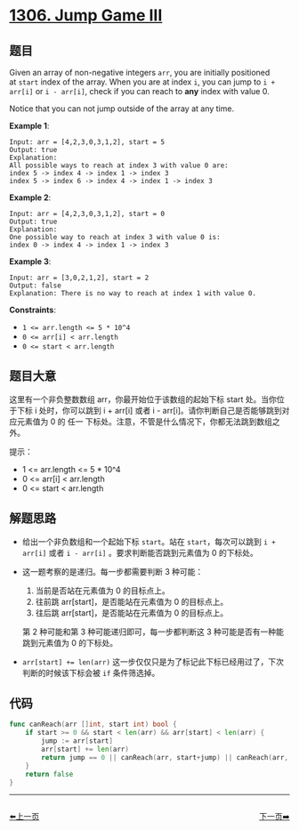 # [1306. Jump Game III](https://leetcode.com/problems/jump-game-iii/)


## 题目

Given an array of non-negative integers `arr`, you are initially positioned at `start` index of the array. When you are at index `i`, you can jump to `i + arr[i]` or `i - arr[i]`, check if you can reach to **any** index with value 0.

Notice that you can not jump outside of the array at any time.

**Example 1**:

```
Input: arr = [4,2,3,0,3,1,2], start = 5
Output: true
Explanation: 
All possible ways to reach at index 3 with value 0 are: 
index 5 -> index 4 -> index 1 -> index 3 
index 5 -> index 6 -> index 4 -> index 1 -> index 3
```

**Example 2**:

```
Input: arr = [4,2,3,0,3,1,2], start = 0
Output: true 
Explanation: 
One possible way to reach at index 3 with value 0 is: 
index 0 -> index 4 -> index 1 -> index 3
```

**Example 3**:

```
Input: arr = [3,0,2,1,2], start = 2
Output: false
Explanation: There is no way to reach at index 1 with value 0.
```

**Constraints**:

- `1 <= arr.length <= 5 * 10^4`
- `0 <= arr[i] < arr.length`
- `0 <= start < arr.length`


## 题目大意

这里有一个非负整数数组 arr，你最开始位于该数组的起始下标 start 处。当你位于下标 i 处时，你可以跳到 i + arr[i] 或者 i - arr[i]。请你判断自己是否能够跳到对应元素值为 0 的 任一 下标处。注意，不管是什么情况下，你都无法跳到数组之外。

提示：

- 1 <= arr.length <= 5 * 10^4
- 0 <= arr[i] < arr.length
- 0 <= start < arr.length


## 解题思路

- 给出一个非负数组和一个起始下标 `start`。站在 `start`，每次可以跳到 `i + arr[i]` 或者 `i - arr[i]` 。要求判断能否跳到元素值为 0 的下标处。
- 这一题考察的是递归。每一步都需要判断 3 种可能：
    1. 当前是否站在元素值为 0 的目标点上。
    2. 往前跳 arr[start]，是否能站在元素值为 0 的目标点上。
    3. 往后跳 arr[start]，是否能站在元素值为 0 的目标点上。

    第 2 种可能和第 3 种可能递归即可，每一步都判断这 3 种可能是否有一种能跳到元素值为 0 的下标处。

- `arr[start] += len(arr)`  这一步仅仅只是为了标记此下标已经用过了，下次判断的时候该下标会被 `if` 条件筛选掉。

## 代码

```go
func canReach(arr []int, start int) bool {
	if start >= 0 && start < len(arr) && arr[start] < len(arr) {
		jump := arr[start]
		arr[start] += len(arr)
		return jump == 0 || canReach(arr, start+jump) || canReach(arr, start-jump)
	}
	return false
}
```


----------------------------------------------
<div style="display: flex;justify-content: space-between;align-items: center;">
<p><a href="https://books.halfrost.com/leetcode/ChapterFour/1300~1399/1305.All-Elements-in-Two-Binary-Search-Trees/">⬅️上一页</a></p>
<p><a href="https://books.halfrost.com/leetcode/ChapterFour/1300~1399/1313.Decompress-Run-Length-Encoded-List/">下一页➡️</a></p>
</div>
